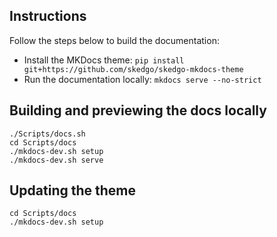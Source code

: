 ## Instructions

Follow the steps below to build the documentation:

-   Install the MKDocs theme: `pip install git+https://github.com/skedgo/skedgo-mkdocs-theme`
-   Run the documentation locally: `mkdocs serve --no-strict`

## Building and previewing the docs locally

```
./Scripts/docs.sh
cd Scripts/docs
./mkdocs-dev.sh setup
./mkdocs-dev.sh serve
```


## Updating the theme

```
cd Scripts/docs
./mkdocs-dev.sh setup
```
